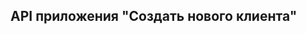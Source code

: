 ## API приложения "Создать нового клиента"

<swagger-ui src= "https://raw.githubusercontent.com/geksogen/TZ_SA_/master/SRS/src/API.yaml" />